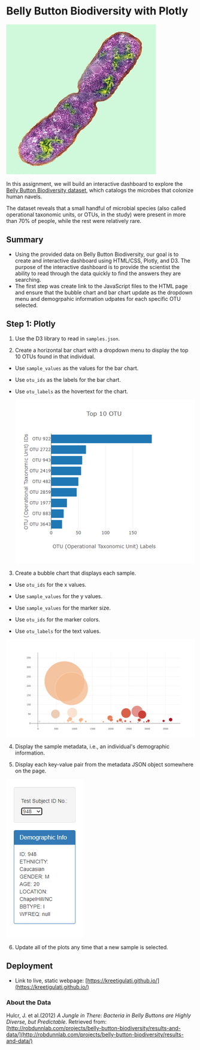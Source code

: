 # Belly Button Biodiversity with Plotly

![Bacteria by filterforge.com](Images/bacteria.jpg)

In this assignment, we will build an interactive dashboard to explore the [Belly Button Biodiversity dataset](http://robdunnlab.com/projects/belly-button-biodiversity/), which catalogs the microbes that colonize human navels.

The dataset reveals that a small handful of microbial species (also called operational taxonomic units, or OTUs, in the study) were present in more than 70% of people, while the rest were relatively rare.

## Summary
  * Using the provided data on Belly Button Biodiversity, our goal is to create and interactive dashboard using HTML/CSS, Plotly, and D3. The purpose of the interactive dashboard is to provide the scientist the ability to read through the data quickly to find the answers they are searching. 
  * The first step was create link to the JavaScript files to the HTML page and ensure that the bubble chart and bar chart update as the dropdown menu and demogrpahic information udpates for each specific OTU selected.

## Step 1: Plotly

1. Use the D3 library to read in `samples.json`.

2. Create a horizontal bar chart with a dropdown menu to display the top 10 OTUs found in that individual.

* Use `sample_values` as the values for the bar chart.

* Use `otu_ids` as the labels for the bar chart.

* Use `otu_labels` as the hovertext for the chart.

  ![bar Chart](https://github.com/kreetigulati/15-plotly-challenge/blob/main/Images/barchart.png)

3. Create a bubble chart that displays each sample.

* Use `otu_ids` for the x values.

* Use `sample_values` for the y values.

* Use `sample_values` for the marker size.

* Use `otu_ids` for the marker colors.

* Use `otu_labels` for the text values.

![Bubble Chart](https://github.com/kreetigulati/15-plotly-challenge/blob/main/Images/matchingbubblechart.png)

4. Display the sample metadata, i.e., an individual's demographic information.

5. Display each key-value pair from the metadata JSON object somewhere on the page.

![hw](https://github.com/kreetigulati/15-plotly-challenge/blob/main/Images/updatedropdowninfo.png)

6. Update all of the plots any time that a new sample is selected.


## Deployment

* Link to live, static webpage: [https://kreetigulati.github.io/](https://kreetigulati.github.io/)


### About the Data

Hulcr, J. et al.(2012) _A Jungle in There: Bacteria in Belly Buttons are Highly Diverse, but Predictable_. Retrieved from: [http://robdunnlab.com/projects/belly-button-biodiversity/results-and-data/](http://robdunnlab.com/projects/belly-button-biodiversity/results-and-data/)
